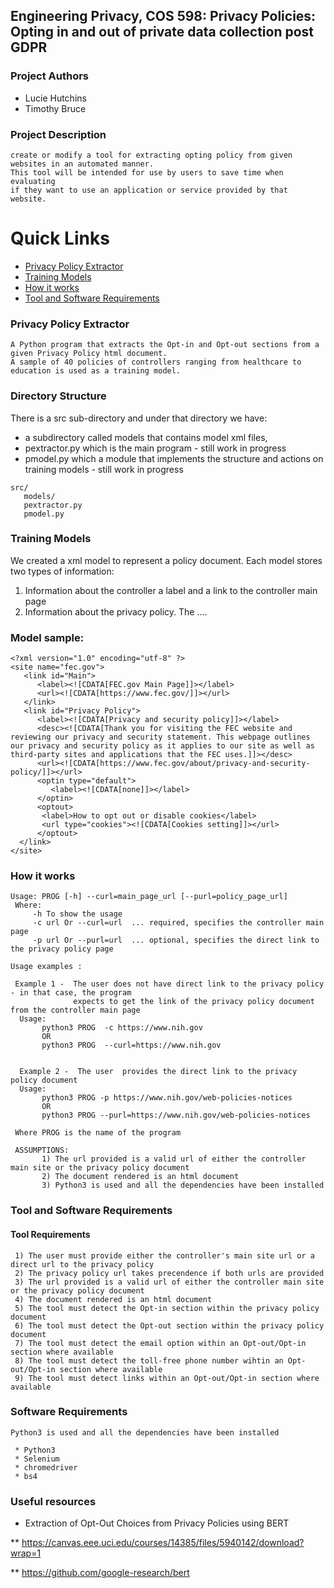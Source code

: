 
## Engineering Privacy, COS 598: Privacy Policies: Opting in and out of private data collection post GDPR

### Project Authors

* Lucie Hutchins
* Timothy Bruce 

### Project Description

``` 
create or modify a tool for extracting opting policy from given websites in an automated manner.
This tool will be intended for use by users to save time when evaluating 
if they want to use an application or service provided by that website.

```
# Quick Links

- [Privacy Policy Extractor ](#privacy-policy-extractor)
- [Training Models](#training-models)
- [How it works](#how-it-works)
- [Tool and Software Requirements](#tool-and-software-requirements)

### Privacy Policy Extractor

```
A Python program that extracts the Opt-in and Opt-out sections from a given Privacy Policy html document.
A sample of 40 policies of controllers ranging from healthcare to education is used as a training model.

```
### Directory Structure

There is a src sub-directory and under that directory we have: 

* a subdirectory called models that contains model xml files,
* pextractor.py  which is the main program - still work in progress 
* pmodel.py  which a module that implements the structure and  actions on training models - still work in progress

```
src/
   models/ 	
   pextractor.py	
   pmodel.py
```

### Training Models

We created a xml model to represent a policy document. Each model stores two types of information:
 1) Information about the controller a label and a link to the controller main page
 2) Information about the privacy policy. The ....

### Model sample:

```
<?xml version="1.0" encoding="utf-8" ?>
<site name="fec.gov">
   <link id="Main">
      <label><![CDATA[FEC.gov Main Page]]></label>
      <url><![CDATA[https://www.fec.gov/]]></url>
   </link>
   <link id="Privacy Policy">
      <label><![CDATA[Privacy and security policy]]></label>
      <desc><![CDATA[Thank you for visiting the FEC website and reviewing our privacy and security statement. This webpage outlines our privacy and security policy as it applies to our site as well as third-party sites and applications that the FEC uses.]]></desc>
      <url><![CDATA[https://www.fec.gov/about/privacy-and-security-policy/]]></url>
      <optin type="default">
         <label><![CDATA[none]]></label>
      </optin>
      <optout>
       <label>How to opt out or disable cookies</label>
       <url type="cookies"><![CDATA[Cookies setting]]></url>
      </optout>
  </link>
</site>
```

### How it works

```
Usage: PROG [-h] --curl=main_page_url [--purl=policy_page_url]
 Where:
     -h To show the usage
     -c url Or --curl=url  ... required, specifies the controller main page
     -p url Or --purl=url  ... optional, specifies the direct link to the privacy policy page  
      
Usage examples :

 Example 1 -  The user does not have direct link to the privacy policy - in that case, the program
              expects to get the link of the privacy policy document from the controller main page
  Usage: 
       python3 PROG  -c https://www.nih.gov
       OR 
       python3 PROG  --curl=https://www.nih.gov


  Example 2 -  The user  provides the direct link to the privacy policy document
  Usage: 
       python3 PROG -p https://www.nih.gov/web-policies-notices
       OR 
       python3 PROG --purl=https://www.nih.gov/web-policies-notices

 Where PROG is the name of the program

 ASSUMPTIONS: 
       1) The url provided is a valid url of either the controller main site or the privacy policy document
       2) The document rendered is an html document
       3) Python3 is used and all the dependencies have been installed 
```

###  Tool and Software Requirements

#### Tool Requirements 
```
 1) The user must provide either the controller's main site url or a direct url to the privacy policy
 2) The privacy policy url takes precendence if both urls are provided
 3) The url provided is a valid url of either the controller main site or the privacy policy document
 4) The document rendered is an html document
 5) The tool must detect the Opt-in section within the privacy policy document
 6) The tool must detect the Opt-out section within the privacy policy document
 7) The tool must detect the email option within an Opt-out/Opt-in section where available
 8) The tool must detect the toll-free phone number wihtin an Opt-out/Opt-in section where available
 9) The tool must detect links within an Opt-out/Opt-in section where available
 ```
 ### Software Requirements
 ```
 Python3 is used and all the dependencies have been installed 
 
  * Python3
  * Selenium
  * chromedriver
  * bs4

```

### Useful resources
* Extraction of Opt-Out Choices from Privacy Policies using BERT

** https://canvas.eee.uci.edu/courses/14385/files/5940142/download?wrap=1

** https://github.com/google-research/bert
